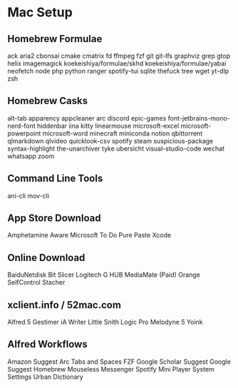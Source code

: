 # Mac Setup

## Homebrew Formulae
ack
aria2
cbonsai
cmake
cmatrix
fd
ffmpeg
fzf
git
git-lfs
graphviz
grep
gtop
helix
imagemagick
koekeishiya/formulae/skhd
koekeishiya/formulae/yabai
neofetch
node
php
python
ranger
spotify-tui
sqlite
thefuck
tree
wget
yt-dlp
zsh

## Homebrew Casks
alt-tab
apparency
appcleaner
arc
discord
epic-games
font-jetbrains-mono-nerd-font
hiddenbar
iina
kitty
linearmouse
microsoft-excel
microsoft-powerpoint
microsoft-word
minecraft
miniconda
notion
qbittorrent
qlmarkdown
qlvideo
quicklook-csv
spotify
steam
suspicious-package
syntax-highlight
the-unarchiver
tyke
ubersicht
visual-studio-code
wechat
whatsapp
zoom

## Command Line Tools
ani-cli
mov-cli

## App Store Download
Amphetamine
Aware
Microsoft To Do
Pure Paste
Xcode

## Online Download
BaiduNetdisk
Bit Slicer
Logitech G HUB
MediaMate (Paid)
Orange
SelfControl
Stacher

## xclient.info / 52mac.com
Alfred 5
Gestimer
iA Writer
Little Snith
Logic Pro
Melodyne 5
Yoink

## Alfred Workflows
Amazon Suggest
Arc Tabs and Spaces
FZF
Google Scholar Suggest
Google Suggest
Homebrew
Mouseless Messenger
Spotify Mini Player
System Settings
Urban Dictionary

